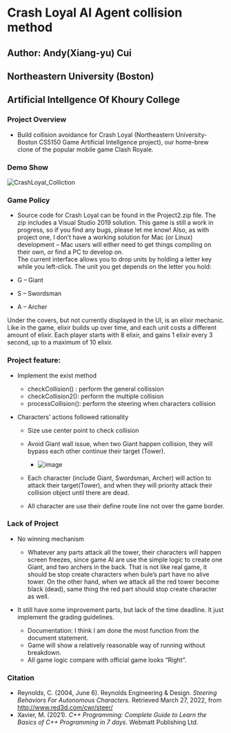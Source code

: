 # Crash Loyal AI Agent collision method

## Author: Andy(Xiang-yu) Cui
## Northeastern University (Boston)
## Artificial Intellgence Of Khoury College

### Project Overview

* Build collision avoidance for Crash Loyal (Northeastern University-Boston CS5150 Game Artificial Intellgence project), our home-brew clone of the popular mobile game Clash Royale. 

### Demo Show
![CrashLoyal_Colliction](https://github.com/AndyFCui/CrashLoyal_AI_agent/assets/10085168/ce01cd01-24bb-4c9b-baa3-1ecc0bdbca34)


### Game Policy

* Source code for Crash Loyal can be found in the Project2.zip file.  The zip includes a Visual Studio 2019 solution.  This game is still a work in progress, so if you find any bugs, please let me know!  Also, as with project one, I don’t have a working solution for Mac (or Linux) development – Mac users will either need to get things compiling on their own, or find a PC to develop on.  
The current interface allows you to drop units by holding a letter key while you left-click.  The unit you get depends on the letter you hold:

* G – Giant
* S – Swordsman
* A – Archer

Under the covers, but not currently displayed in the UI, is an elixir mechanic.  Like in the game, elixir builds up over time, and each unit costs a different amount of elixir.  Each player starts with 8 elixir, and gains 1 elixir every 3 second, up to a maximum of 10 elixir.  

### Project feature:

* Implement the exist method 

  * checkCollision() : perform the general collission 
  * checkCollision2(): perform the multiple collision
  * processCollision(): perform the steering when characters collision

* Characters’ actions followed rationality

  * Size use center point to check collision

  * Avoid Giant wall issue, when two Giant happen collision, they will bypass each other continue their target (Tower).

    * ![image](https://github.com/AndyFCui/CrashLoyal_AI_agent/assets/10085168/904691a3-1dbe-4eaf-b1ae-bb0e78aea009)

  * Each character (include Giant, Swordsman, Archer) will action to attack their target(Tower), and when they will priority attack their collision object until there are dead.
  
  * All character are use their define route line not over the game border.

### Lack of Project

* No winning mechanism

  * Whatever any parts attack all the tower, their characters will happen screen freezes, since game AI are use the simple logic to create one Giant, and two archers in the back. That is not like real game, it should be stop create characters when bule’s part have no alive tower. On the other hand, when we attack all the red tower become black (dead), same thing the red part should stop create character as well. 

* It still have some improvement parts, but lack of the time deadline. It just implement the grading guidelines.
  * Documentation: I think I am done the most function from the document statement.
  * Game will show a relatively reasonable way of running without breakdown.
  * All game logic compare with official game looks “Right”.



### Citation

* Reynolds, C. (2004, June 6). Reynolds Engineering & Design. *Steering Behaviors For Autonomous Characters.*  Retrieved March 27, 2022, from http://www.red3d.com/cwr/steer/
* Xavier, M. (2021). *C++ Programming: Complete Guide to Learn the Basics of C++ Programming in 7 days*. Webmatt Publishing Ltd. 
